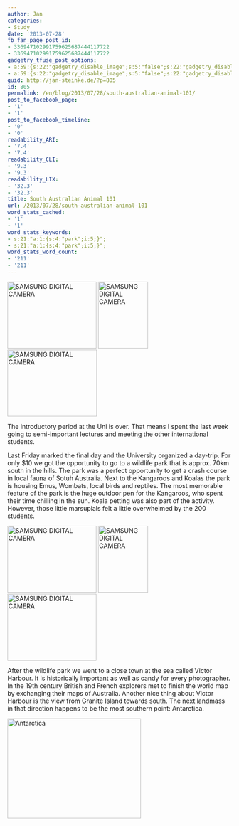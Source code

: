 ```yaml
---
author: Jan
categories:
- Study
date: '2013-07-28'
fb_fan_page_post_id:
- 336947102991759625687444117722
- 336947102991759625687444117722
gadgetry_tfuse_post_options:
- a:59:{s:22:"gadgetry_disable_image";s:5:"false";s:22:"gadgetry_disable_video";s:5:"false";s:26:"gadgetry_disable_post_meta";s:5:"false";s:23:"gadgetry_disable_author";s:4:"true";s:31:"gadgetry_disable_published_date";s:5:"false";s:24:"gadgetry_disable_coments";s:5:"false";s:28:"gadgetry_disable_author_info";s:4:"true";s:19:"gadgetry_page_title";s:13:"default_title";s:21:"gadgetry_custom_title";s:0:"";s:21:"gadgetry_single_image";s:0:"";s:30:"gadgetry_single_img_dimensions";a:2:{i:0;s:3:"586";i:1;s:3:"319";}s:28:"gadgetry_single_img_position";s:9:"alignleft";s:24:"gadgetry_thumbnail_image";s:82:"http://jan-steinke.de/wordpress/wp-content/uploads/2013/07/Antarctica-1024x768.jpg";s:27:"gadgetry_thumbnail_position";s:7:"noalign";s:19:"gadgetry_video_link";s:0:"";s:25:"gadgetry_video_dimensions";a:2:{i:0;s:3:"590";i:1;s:3:"191";}s:23:"gadgetry_video_position";s:9:"alignleft";s:23:"gadgetry_header_element";s:7:"without";s:22:"gadgetry_select_slider";s:2:"-1";s:17:"gadgetry_page_map";s:0:"";s:25:"gadgetry_content_ads_post";s:4:"true";s:21:"gadgetry_top_ad_space";s:5:"false";s:21:"gadgetry_top_ad_image";s:0:"";s:19:"gadgetry_top_ad_url";s:0:"";s:23:"gadgetry_top_ad_adsense";s:0:"";s:28:"gadgetry_bfcontent_ads_space";s:5:"false";s:23:"gadgetry_bfcontent_type";s:5:"image";s:25:"gadgetry_bfcontent_number";s:3:"one";s:29:"gadgetry_bfcontent_ads_image1";s:0:"";s:27:"gadgetry_bfcontent_ads_url1";s:0:"";s:31:"gadgetry_bfcontent_ads_adsense1";s:0:"";s:29:"gadgetry_bfcontent_ads_image2";s:0:"";s:27:"gadgetry_bfcontent_ads_url2";s:0:"";s:31:"gadgetry_bfcontent_ads_adsense2";s:0:"";s:29:"gadgetry_bfcontent_ads_image3";s:0:"";s:27:"gadgetry_bfcontent_ads_url3";s:0:"";s:31:"gadgetry_bfcontent_ads_adsense3";s:0:"";s:29:"gadgetry_bfcontent_ads_image4";s:0:"";s:27:"gadgetry_bfcontent_ads_url4";s:0:"";s:31:"gadgetry_bfcontent_ads_adsense4";s:0:"";s:29:"gadgetry_bfcontent_ads_image5";s:0:"";s:27:"gadgetry_bfcontent_ads_url5";s:0:"";s:31:"gadgetry_bfcontent_ads_adsense5";s:0:"";s:29:"gadgetry_bfcontent_ads_image6";s:0:"";s:27:"gadgetry_bfcontent_ads_url6";s:0:"";s:31:"gadgetry_bfcontent_ads_adsense6";s:0:"";s:29:"gadgetry_bfcontent_ads_image7";s:0:"";s:27:"gadgetry_bfcontent_ads_url7";s:0:"";s:31:"gadgetry_bfcontent_ads_adsense7";s:0:"";s:19:"gadgetry_hook_space";s:5:"false";s:19:"gadgetry_hook_image";s:0:"";s:17:"gadgetry_hook_url";s:0:"";s:21:"gadgetry_hook_adsense";s:0:"";s:25:"gadgetry_content_subtitle";s:0:"";s:20:"gadgetry_content_top";s:0:"";s:23:"gadgetry_content_bottom";s:0:"";s:18:"gadgetry_seo_title";s:0:"";s:24:"gadgetry_seo_description";s:0:"";s:21:"gadgetry_seo_keywords";s:0:"";}
- a:59:{s:22:"gadgetry_disable_image";s:5:"false";s:22:"gadgetry_disable_video";s:5:"false";s:26:"gadgetry_disable_post_meta";s:5:"false";s:23:"gadgetry_disable_author";s:4:"true";s:31:"gadgetry_disable_published_date";s:5:"false";s:24:"gadgetry_disable_coments";s:5:"false";s:28:"gadgetry_disable_author_info";s:4:"true";s:19:"gadgetry_page_title";s:13:"default_title";s:21:"gadgetry_custom_title";s:0:"";s:21:"gadgetry_single_image";s:0:"";s:30:"gadgetry_single_img_dimensions";a:2:{i:0;s:3:"586";i:1;s:3:"319";}s:28:"gadgetry_single_img_position";s:9:"alignleft";s:24:"gadgetry_thumbnail_image";s:82:"http://jan-steinke.de/wordpress/wp-content/uploads/2013/07/Antarctica-1024x768.jpg";s:27:"gadgetry_thumbnail_position";s:7:"noalign";s:19:"gadgetry_video_link";s:0:"";s:25:"gadgetry_video_dimensions";a:2:{i:0;s:3:"590";i:1;s:3:"191";}s:23:"gadgetry_video_position";s:9:"alignleft";s:23:"gadgetry_header_element";s:7:"without";s:22:"gadgetry_select_slider";s:2:"-1";s:17:"gadgetry_page_map";s:0:"";s:25:"gadgetry_content_ads_post";s:4:"true";s:21:"gadgetry_top_ad_space";s:5:"false";s:21:"gadgetry_top_ad_image";s:0:"";s:19:"gadgetry_top_ad_url";s:0:"";s:23:"gadgetry_top_ad_adsense";s:0:"";s:28:"gadgetry_bfcontent_ads_space";s:5:"false";s:23:"gadgetry_bfcontent_type";s:5:"image";s:25:"gadgetry_bfcontent_number";s:3:"one";s:29:"gadgetry_bfcontent_ads_image1";s:0:"";s:27:"gadgetry_bfcontent_ads_url1";s:0:"";s:31:"gadgetry_bfcontent_ads_adsense1";s:0:"";s:29:"gadgetry_bfcontent_ads_image2";s:0:"";s:27:"gadgetry_bfcontent_ads_url2";s:0:"";s:31:"gadgetry_bfcontent_ads_adsense2";s:0:"";s:29:"gadgetry_bfcontent_ads_image3";s:0:"";s:27:"gadgetry_bfcontent_ads_url3";s:0:"";s:31:"gadgetry_bfcontent_ads_adsense3";s:0:"";s:29:"gadgetry_bfcontent_ads_image4";s:0:"";s:27:"gadgetry_bfcontent_ads_url4";s:0:"";s:31:"gadgetry_bfcontent_ads_adsense4";s:0:"";s:29:"gadgetry_bfcontent_ads_image5";s:0:"";s:27:"gadgetry_bfcontent_ads_url5";s:0:"";s:31:"gadgetry_bfcontent_ads_adsense5";s:0:"";s:29:"gadgetry_bfcontent_ads_image6";s:0:"";s:27:"gadgetry_bfcontent_ads_url6";s:0:"";s:31:"gadgetry_bfcontent_ads_adsense6";s:0:"";s:29:"gadgetry_bfcontent_ads_image7";s:0:"";s:27:"gadgetry_bfcontent_ads_url7";s:0:"";s:31:"gadgetry_bfcontent_ads_adsense7";s:0:"";s:19:"gadgetry_hook_space";s:5:"false";s:19:"gadgetry_hook_image";s:0:"";s:17:"gadgetry_hook_url";s:0:"";s:21:"gadgetry_hook_adsense";s:0:"";s:25:"gadgetry_content_subtitle";s:0:"";s:20:"gadgetry_content_top";s:0:"";s:23:"gadgetry_content_bottom";s:0:"";s:18:"gadgetry_seo_title";s:0:"";s:24:"gadgetry_seo_description";s:0:"";s:21:"gadgetry_seo_keywords";s:0:"";}
guid: http://jan-steinke.de/?p=805
id: 805
permalink: /en/blog/2013/07/28/south-australian-animal-101/
post_to_facebook_page:
- '1'
- '1'
post_to_facebook_timeline:
- '0'
- '0'
readability_ARI:
- '7.4'
- '7.4'
readability_CLI:
- '9.3'
- '9.3'
readability_LIX:
- '32.3'
- '32.3'
title: South Australian Animal 101
url: /2013/07/28/south-australian-animal-101
word_stats_cached:
- '1'
- '1'
word_stats_keywords:
- s:21:"a:1:{s:4:"park";i:5;}";
- s:21:"a:1:{s:4:"park";i:5;}";
word_stats_word_count:
- '211'
- '211'
---
```


[<img class="wp-image-866 alignnone" alt="SAMSUNG DIGITAL CAMERA" src="https://jan-steinke.de/wordpress/wp-content/uploads/2013/07/SAM_5119-1024x768.jpg" width="200" height="150" />](https://jan-steinke.de/wordpress/wp-content/uploads/2013/07/SAM_5119.jpg) [<img class="wp-image-867 alignnone" alt="SAMSUNG DIGITAL CAMERA" src="https://jan-steinke.de/wordpress/wp-content/uploads/2013/07/SAM_5150-768x1024.jpg" width="112" height="150" />](https://jan-steinke.de/wordpress/wp-content/uploads/2013/07/SAM_5150.jpg) [<img class="wp-image-868 alignnone" alt="SAMSUNG DIGITAL CAMERA" src="https://jan-steinke.de/wordpress/wp-content/uploads/2013/07/SAM_5131-1024x768.jpg" width="201" height="150" />](https://jan-steinke.de/wordpress/wp-content/uploads/2013/07/SAM_5131.jpg)

The introductory period at the Uni is over. That means I spent the last week going to semi-important lectures and meeting the other international students.

Last Friday marked the final day and the University organized a day-trip. For only $10 we got the opportunity to go to a wildlife park that is approx. 70km south in the hills. The park was a perfect opportunity to get a crash course in local fauna of Sotuh Australia. Next to the Kangaroos and Koalas the park is housing Emus, Wombats, local birds and reptiles. The most memorable feature of the park is the huge outdoor pen for the Kangaroos, who spent their time chilling in the sun. Koala petting was also part of the activity. However, those little marsupials felt a little overwhelmed by the 200 students.

[<img class="size-medium wp-image-698 alignnone" alt="SAMSUNG DIGITAL CAMERA" src="https://jan-steinke.de/wordpress/wp-content/uploads/2013/07/SAM_5190-300x225.jpg" width="200" height="150" />](https://jan-steinke.de/wordpress/wp-content/uploads/2013/07/SAM_5190.jpg) [<img class=" wp-image-700 alignnone" alt="SAMSUNG DIGITAL CAMERA" src="https://jan-steinke.de/wordpress/wp-content/uploads/2013/07/SAM_5203-225x300.jpg" width="112" height="150" />](https://jan-steinke.de/wordpress/wp-content/uploads/2013/07/SAM_5203.jpg) [<img class="size-medium wp-image-699 alignnone" alt="SAMSUNG DIGITAL CAMERA" src="https://jan-steinke.de/wordpress/wp-content/uploads/2013/07/SAM_5197-300x225.jpg" width="200" height="150" />](https://jan-steinke.de/wordpress/wp-content/uploads/2013/07/SAM_5197.jpg)

After the wildlife park we went to a close town at the sea called Victor Harbour. It is historically important as well as candy for every photographer. In the 19th century British and French explorers met to finish the world map by exchanging their maps of Australia. Another nice thing about Victor Harbour is the view from Granite Island towards south. The next landmass in that direction happens to be the most southern point: Antarctica.

[<img class="aligncenter size-medium wp-image-702" alt="Antarctica" src="https://jan-steinke.de/wordpress/wp-content/uploads/2013/07/Antarctica-300x225.jpg" width="300" height="225" />](https://jan-steinke.de/wordpress/wp-content/uploads/2013/07/Antarctica.jpg)